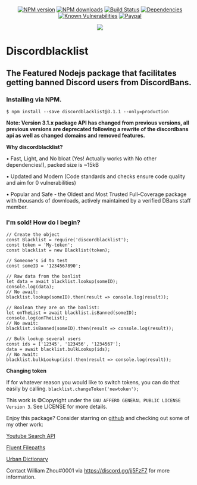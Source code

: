 <div align="center">
    <br />
    <p>
        <a href="https://www.npmjs.com/package/discordblacklist"><img src="https://img.shields.io/npm/v/discordblacklist.svg" alt="NPM version" /></a>
        <a href="https://www.npmjs.com/package/discordblacklist"><img src="https://img.shields.io/npm/dt/discordblacklist.svg" alt="NPM downloads" /></a>
        <a href="https://travis-ci.org/wzhouwzhou/discordblacklist"><img src="https://travis-ci.org/wzhouwzhou/discordblacklist.svg" alt="Build Status" /></a>
        <a href="https://david-dm.org/wzhouwzhou/discordblacklist"><img src="https://img.shields.io/david/wzhouwzhou/discordblacklist.svg" alt="Dependencies" /></a>
        <a href="https://snyk.io/test/npm/discordblacklist"><img src="https://snyk.io/test/npm/discordblacklist/badge.svg" alt="Known Vulnerabilities" data-canonical-src="https://snyk.io/test/npm/discordblacklist" style="max-width:100%;"></a>
        <a href="https://paypal.me/wzhouwzhou"><img src="https://img.shields.io/badge/donate-paypal-009cde.svg" alt="Paypal" /></a>
    </p>
    <p>
        <a href="https://nodei.co/npm/discordblacklist/"><img src="https://nodei.co/npm/discordblacklist.png?stars=true&downloads=true"></a>
    </p>
</div>

# Discordblacklist
## The Featured Nodejs package that facilitates getting banned Discord users from DiscordBans.

### Installing via NPM.

```$ npm install --save discordblacklist@3.1.1 --only=production```

**Note: Version 3.1.x package API has changed from previous versions, all previous versions are deprecated following a rewrite of the discordbans api as well as changed domains and removed features.**

**Why discordblacklist?**

• Fast, Light, and No bloat (Yes! Actually works with No other dependencies!), packed size is ~15kB

• Updated and Modern (Code standards and checks ensure code quality and aim for 0 vulnerabilities)

• Popular and Safe - the Oldest and Most Trusted Full-Coverage package with thousands of downloads, actively maintained by a verified DBans staff member.

### I'm sold! How do I begin?

    // Create the object
    const Blacklist = require('discordblacklist');
    const token = 'My-token';
    const blacklist = new Blacklist(token);

    // Someone's id to test
    const someID = '1234567890';

    // Raw data from the banlist
    let data = await blacklist.lookup(someID);
    console.log(data);
    // No await:
    blacklist.lookup(someID).then(result => console.log(result));

    // Boolean they are on the banlist:
    let onTheList = await blacklist.isBanned(someID);
    console.log(onTheList);
    // No await:
    blacklist.isBanned(someID).then(result => console.log(result));

    // Bulk lookup several users
    const ids = ['12345', '123456', '1234567'];
    data = await blacklist.bulkLookup(ids);
    // No await:
    blacklist.bulkLookup(ids).then(result => console.log(result));

**Changing token**

If for whatever reason you would like to switch tokens, you can do that easily by calling.
```blacklist.changeToken('newtoken');```

This work is ©Copyright under the `GNU AFFERO GENERAL PUBLIC LICENSE Version 3`. See LICENSE for more details.

Enjoy this package? Consider starring on [github](https://github.com/wzhouwzhou/discordblacklist) and checking out some of my other work:

[Youtube Search API](https://npmjs.com/ytsearcher)

[Fluent Filepaths](https://npmjs.com/easypathutil)

[Urban Dictionary](https://npmjs.com/easyurban)

Contact William Zhou#0001 via https://discord.gg/jj5FzF7 for more information.
